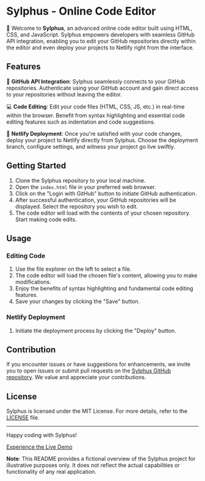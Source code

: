 # Sylphus - Online Code Editor 

🚀 Welcome to **Sylphus**, an advanced online code editor built using HTML, CSS, and JavaScript. Sylphus empowers developers with seamless GitHub API integration, enabling you to edit your GitHub repositories directly within the editor and even deploy your projects to Netlify right from the interface.

## Features

🔗 **GitHub API Integration**: Sylphus seamlessly connects to your GitHub repositories. Authenticate using your GitHub account and gain direct access to your repositories without leaving the editor.

💻 **Code Editing**: Edit your code files (HTML, CSS, JS, etc.) in real-time within the browser. Benefit from syntax highlighting and essential code editing features such as indentation and code suggestions.


🚀 **Netlify Deployment**: Once you're satisfied with your code changes, deploy your project to Netlify directly from Sylphus. Choose the deployment branch, configure settings, and witness your project go live swiftly.

## Getting Started

1. Clone the Sylphus repository to your local machine.
2. Open the `index.html` file in your preferred web browser.
3. Click on the "Login with GitHub" button to initiate GitHub authentication.
4. After successful authentication, your GitHub repositories will be displayed. Select the repository you wish to edit.
5. The code editor will load with the contents of your chosen repository. Start making code edits.

## Usage

### Editing Code

1. Use the file explorer on the left to select a file.
2. The code editor will load the chosen file's content, allowing you to make modifications.
3. Enjoy the benefits of syntax highlighting and fundamental code editing features.
4. Save your changes by clicking the "Save" button.

### Netlify Deployment

1. Initiate the deployment process by clicking the "Deploy" button.

## Contribution

If you encounter issues or have suggestions for enhancements, we invite you to open issues or submit pull requests on the [Sylphus GitHub repository](https://github.com/sylphus-com/core). We value and appreciate your contributions.

## License

Sylphus is licensed under the MIT License. For more details, refer to the [LICENSE](LICENSE) file.

---

Happy coding with Sylphus!

[Experience the Live Demo](https://firescryptgithubio.adhvaithprasad.repl.co/)

**Note**: This README provides a fictional overview of the Sylphus project for illustrative purposes only. It does not reflect the actual capabilities or functionality of any real application.
